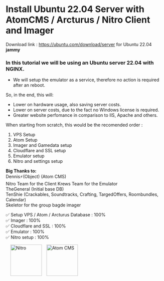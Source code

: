 # Install Ubuntu 22.04 Server with AtomCMS / Arcturus / Nitro Client and Imager
Download link : https://ubuntu.com/download/server for Ubuntu 22.04 **jammy**

### In this tutorial we will be using an Ubuntu server 22.04 with NGINX.  
- We will setup the emulator as a service, therefore no action is required after an reboot.

So, in the end, this will:

* Lower on hardware usage, also saving server costs.
* Lower on server costs, due to the fact no Windows license is required.
* Greater website perfomance in comparison to IIS, Apache and others.

When starting from scratch, this would be the recomended order :
1. VPS Setup
2. Atom Setup  
3. Imager and Gamedata setup  
4. Cloudflare and SSL setup  
5. Emulator setup  
6. Nitro and settings setup  

**Big Thanks to:**  
Dennis⚡(Object) (Atom CMS)  
Nitro Team for the Client
Krews Team for the Emulator  
TheGeneral (Initial base DB)  
TenShie (Crackables, Soundtracks, Crafting, TargedOffers, Roombundles, Calendar)  
Skeletor for the group bagde imager  

:white_check_mark: Setup VPS / Atom / Arcturus Database : 100%  
:white_check_mark: Imager : 100%  
:white_check_mark: Cloudflare and SSL : 100%  
:white_check_mark: Emulator : 100%  
:white_check_mark: Nitro setup : 100%

<div>
<img style="float: left; margin: 0px 0px 15px 15px;" src="https://i.imgur.com/jB0CNUJ.png" width="100" alt="Nitro"/>
</div>
<img style="float: left; margin: 0px 0px 15px 15px;" src="https://i.imgur.com/9ePNdJ4.png" width="100" alt="Atom CMS"/>
</div>
